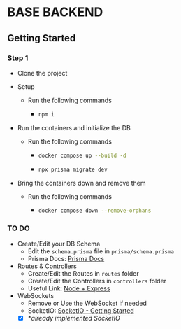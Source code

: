# BASE BACKEND

## Getting Started

### Step 1

- Clone the project
- Setup
  - Run the following commands

    - ```bash
      npm i
      ```

- Run the containers and initialize the DB

  - Run the following commands

    - ```bash
      docker compose up --build -d
      ```

    - ```bash
      npx prisma migrate dev
      ```

- Bring the containers down and remove them
  - Run the following commands

    - ```bash
      docker compose down --remove-orphans 
      ```

### TO DO

- Create/Edit your DB Schema
  - Edit the ```schema.prisma``` file in ```prisma/schema.prisma```
  - Prisma Docs: [Prisma Docs](https://www.prisma.io/docs/concepts/components/prisma-client)
- Routes & Controllers
  - Create/Edit the Routes in ```routes``` folder
  - Create/Edit the Controllers in ```controllers``` folder
  - Useful Link: [Node + Express](https://dev.to/ericchapman/nodejs-express-part-5-routes-and-controllers-55d3)
- WebSockets
  - Remove or Use the WebSocket if needed
  - SocketIO: [SocketIO - Getting Started](https://socket.io/get-started/chat)
  - [x] **already implemented SocketIO*
